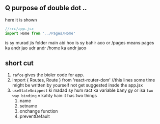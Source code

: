 ## Q purpose of double dot ..
here it is shown
```js
//src/app.jsx
import Home from '../Pages/Home' 
```
is sy murad jis folder main abi hoo is sy bahir aoo or /pages means pages ka andr jao udr andr /home ka andr jaoo




## short cut 
1. `rafce` gives the bioler code for app. 
2. import { Routes, Route } from 'react-router-dom' //this lines some time might be written by yourself not get suggested insde the app.jsx
3. `useStateSnippest` ki madad sy hum ract ka variable bany gy or isa `two way binding` v kahty hain
    it has two things 
      1. name 
      2. setname 
      3. onchange function
      4. preventDefault 


